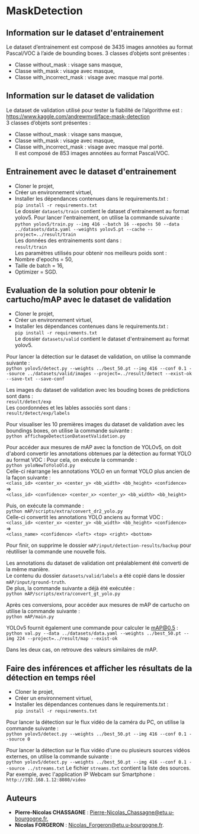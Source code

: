 # MaskDetection

## Information sur le dataset d'entrainement
Le dataset d’entrainement est composé de 3435 images annotées au format Pascal/VOC à l’aide de bounding boxes. 
3 classes d’objets sont présentes :
-	Classe without_mask : visage sans masque,
-	Classe with_mask : visage avec masque,
-	Classe with_incorrect_mask : visage avec masque mal porté.


## Information sur le dataset de validation
Le dataset de validation utilisé pour tester la fiabilité de l’algorithme est :  
https://www.kaggle.com/andrewmvd/face-mask-detection  
3 classes d’objets sont présentes :
-	Classe without_mask : visage sans masque,
-	Classe with_mask : visage avec masque,
-	Classe with_incorrect_mask : visage avec masque mal porté.  
Il est composé de 853 images annotées au format Pascal/VOC.


## Entrainement avec le dataset d'entrainement
-	Cloner le projet,
-   Créer un environnement virtuel,
-	Installer les dépendances contenues dans le requirements.txt :  
```pip install -r requirements.txt```  
Le dossier ```datasets/train``` contient le dataset d'entrainement au format yolov5.
Pour lancer l'entrainement, on utilise la commande suivante :  
```python yolov5/train.py --img 416 --batch 16 --epochs 50 --data ../datasets/data.yaml --weights yolov5.pt --cache --project=../result/train```  
Les données des entrainements sont dans :  
```result/train```  
Les paramètres utilisés pour obtenir nos meilleurs poids sont :
-   Nombre d'epochs = 50,
-   Taille de batch = 16,
-   Optimizer = SGD.


## Evaluation de la solution pour obtenir le cartucho/mAP avec le dataset de validation 
-	Cloner le projet,
-   Créer un environnement virtuel,
-	Installer les dépendances contenues dans le requirements.txt :  
```pip install -r requirements.txt```  
Le dossier ```datasets/valid``` contient le dataset d'entrainement au format yolov5.

Pour lancer la détection sur le dataset de validation, on utilise la commande suivante :  
```python yolov5/detect.py --weights ../best_50.pt --img 416 --conf 0.1 --source ../datasets/valid/images --project=../result/detect --exist-ok --save-txt --save-conf```

Les images du dataset de validation avec les bouding boxes de prédictions sont dans :  
```result/detect/exp```  
Les coordonnées et les lables associés sont dans :  
```result/detect/exp/labels```

Pour visualiser les 10 premières images du dataset de validation avec les boundings boxes, on utilise la commande suivante :  
```python affichageDetectionDatasetValidation.py```

Pour accéder aux mesures de mAP avec la fonction de YOLOv5, on doit d'abord convertir les annotations obtenues par la détection au format YOLO au format VOC :
Pour cela, on exécute la commande :  
```python yoloNewToYoloOld.py```  
Celle-ci réarrange les annotations YOLO en un format YOLO plus ancien de la façon suivante :  
```<class_id> <center_x> <center_y> <bb_width> <bb_height> <confidence>```  
=>  
```<class_id> <confidence> <center_x> <center_y> <bb_width> <bb_height>```

Puis, on exécute la commande :  
```python mAP/scripts/extra/convert_dr2_yolo.py```  
Celle-ci convertit les annotations YOLO anciens au format VOC :  
```<class_id> <center_x> <center_y> <bb_width> <bb_height> <confidence>```  
=>  
```<class_name> <confidence> <left> <top> <right> <bottom>```

Pour finir, on supprime le dossier ```mAP/input/detection-results/backup``` pour réutiliser la commande une nouvelle fois.

Les annotations du dataset de validation ont préalablement été converti de la même manière.  
Le contenu du dossier ```datasets/valid/labels``` a été copié dans le dossier ```mAP/input/ground-truth```.  
De plus, la commande suivante a déjà été exécutée :  
```python mAP/scripts/extra/convert_gt_yolo.py```

Après ces conversions, pour accéder aux mesures de mAP de cartucho on utilise la commande suivante :  
```python mAP/main.py```

YOLOv5 fournit également une commande pour calculer le mAP@0.5 :  
```python val.py --data ../datasets/data.yaml --weights ../best_50.pt --img 224 --project=../result/map --exist-ok```

Dans les deux cas, on retrouve des valeurs similaires de mAP.


## Faire des inférences et afficher les résultats de la détection en temps réel
-	Cloner le projet,
-   Créer un environnement virtuel,
-	Installer les dépendances contenues dans le requirements.txt :  
```pip install -r requirements.txt```

Pour lancer la détection sur le flux vidéo de la caméra du PC, on utilise la commande suivante :  
```python yolov5/detect.py --weights ../best_50.pt --img 416 --conf 0.1 --source 0```

Pour lancer la détection sur le flux vidéo d'une ou plusieurs sources vidéos externes, on utilise la commande suivante :  
```python yolov5/detect.py --weights ../best_50.pt --img 416 --conf 0.1 --source ../streams.txt```
Le fichier ```streams.txt``` contient la liste des sources.  
Par exemple, avec l'application IP Webcam sur Smartphone :  
```http://192.168.1.12:8080/video```


## Auteurs
-	__Pierre-Nicolas CHASSAGNE__ : Pierre-Nicolas_Chassagne@etu.u-bourgogne.fr,
-	__Nicolas FORGERON__ : Nicolas_Forgeron@etu.u-bourgogne.fr.